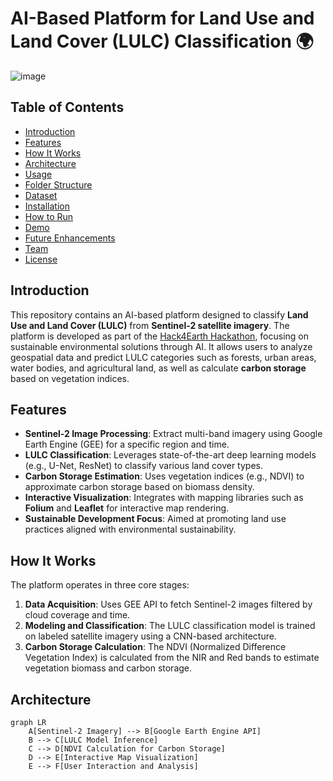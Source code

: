 # AI-Based Platform for Land Use and Land Cover (LULC) Classification 🌍
![image](https://github.com/user-attachments/assets/e5472acb-2c8c-4dfa-a4dd-71555b2c6a63)

## Table of Contents
- [Introduction](#introduction)
- [Features](#features)
- [How It Works](#how-it-works)
- [Architecture](#architecture)
- [Usage](#usage)
- [Folder Structure](#folder-structure)
- [Dataset](#dataset)
- [Installation](#installation)
- [How to Run](#how-to-run)
- [Demo](#demo)
- [Future Enhancements](#future-enhancements)
- [Team](#team)
- [License](#license)

## Introduction
This repository contains an AI-based platform designed to classify **Land Use and Land Cover (LULC)** from **Sentinel-2 satellite imagery**. The platform is developed as part of the [Hack4Earth Hackathon](https://hack4earth.org), focusing on sustainable environmental solutions through AI. It allows users to analyze geospatial data and predict LULC categories such as forests, urban areas, water bodies, and agricultural land, as well as calculate **carbon storage** based on vegetation indices.

## Features
- **Sentinel-2 Image Processing**: Extract multi-band imagery using Google Earth Engine (GEE) for a specific region and time.
- **LULC Classification**: Leverages state-of-the-art deep learning models (e.g., U-Net, ResNet) to classify various land cover types.
- **Carbon Storage Estimation**: Uses vegetation indices (e.g., NDVI) to approximate carbon storage based on biomass density.
- **Interactive Visualization**: Integrates with mapping libraries such as **Folium** and **Leaflet** for interactive map rendering.
- **Sustainable Development Focus**: Aimed at promoting land use practices aligned with environmental sustainability.

## How It Works
The platform operates in three core stages:
1. **Data Acquisition**: Uses GEE API to fetch Sentinel-2 images filtered by cloud coverage and time.
2. **Modeling and Classification**: The LULC classification model is trained on labeled satellite imagery using a CNN-based architecture.
3. **Carbon Storage Calculation**: The NDVI (Normalized Difference Vegetation Index) is calculated from the NIR and Red bands to estimate vegetation biomass and carbon storage.

## Architecture
```mermaid
graph LR
    A[Sentinel-2 Imagery] --> B[Google Earth Engine API]
    B --> C[LULC Model Inference]
    C --> D[NDVI Calculation for Carbon Storage]
    D --> E[Interactive Map Visualization]
    E --> F[User Interaction and Analysis]
